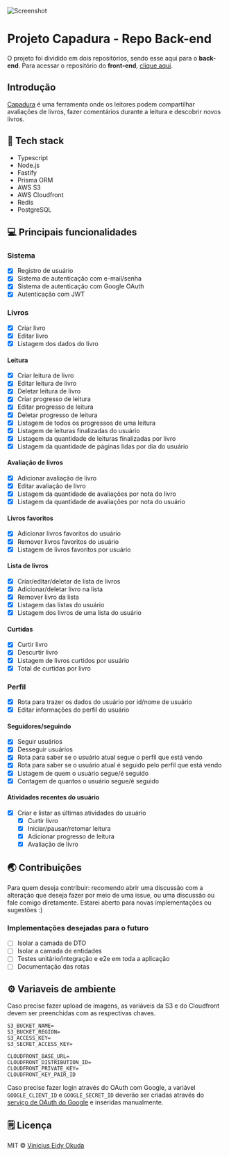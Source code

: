 ![Screenshot](/public/capadura-homepage.jpg)

# Projeto Capadura - Repo Back-end

O projeto foi dividido em dois repositórios, sendo esse aqui para o **back-end**. Para acessar o repositório do **front-end**, [clique aqui](https://github.com/eidynho/capadura).

## Introdução

[Capadura](https://capadura.vercel.app) é uma ferramenta onde os leitores podem compartilhar avaliações de livros, fazer comentários durante a leitura e descobrir novos livros.

## 🤖 Tech stack

- Typescript
- Node.js
- Fastify
- Prisma ORM
- AWS S3
- AWS Cloudfront
- Redis
- PostgreSQL

## 💻 Principais funcionalidades

### Sistema

- [x] Registro de usuário
- [x] Sistema de autenticação com e-mail/senha
- [x] Sistema de autenticação com Google OAuth
- [x] Autenticação com JWT

### Livros

- [x] Criar livro
- [x] Editar livro
- [x] Listagem dos dados do livro

#### Leitura

- [x] Criar leitura de livro
- [x] Editar leitura de livro
- [x] Deletar leitura de livro
- [x] Criar progresso de leitura
- [x] Editar progresso de leitura
- [x] Deletar progresso de leitura
- [x] Listagem de todos os progressos de uma leitura
- [x] Listagem de leituras finalizadas do usuário
- [x] Listagem da quantidade de leituras finalizadas por livro
- [x] Listagem da quantidade de páginas lidas por dia do usuário

#### Avaliação de livros

- [x] Adicionar avaliação de livro
- [x] Editar avaliação de livro
- [x] Listagem da quantidade de avaliações por nota do livro
- [x] Listagem da quantidade de avaliações por nota do usuário

#### Livros favoritos

- [x] Adicionar livros favoritos do usuário
- [x] Remover livros favoritos do usuário
- [x] Listagem de livros favoritos por usuário

#### Lista de livros

- [x] Criar/editar/deletar de lista de livros
- [x] Adicionar/deletar livro na lista
- [x] Remover livro da lista
- [x] Listagem das listas do usuário
- [x] Listagem dos livros de uma lista do usuário

#### Curtidas

- [x] Curtir livro
- [x] Descurtir livro
- [x] Listagem de livros curtidos por usuário
- [x] Total de curtidas por livro

### Perfil

- [x] Rota para trazer os dados do usuário por id/nome de usuário
- [x] Editar informações do perfil do usuário

#### Seguidores/seguindo

- [x] Seguir usuários
- [x] Desseguir usuários
- [x] Rota para saber se o usuário atual segue o perfil que está vendo
- [x] Rota para saber se o usuário atual é seguido pelo perfil que está vendo
- [x] Listagem de quem o usuário segue/é seguido
- [x] Contagem de quantos o usuário segue/é seguido

#### Atividades recentes do usuário

- [x] Criar e listar as últimas atividades do usuário
    - [x] Curtir livro
    - [x] Iniciar/pausar/retomar leitura
    - [x] Adicionar progresso de leitura
    - [x] Avaliação de livro

## 🌏 Contribuições

Para quem deseja contribuir: recomendo abrir uma discussão com a alteração que deseja fazer por meio de uma issue, ou uma discussão ou fale comigo diretamente. Estarei aberto para novas implementações ou sugestões :)

### Implementações desejadas para o futuro

- [ ] Isolar a camada de DTO
- [ ] Isolar a camada de entidades
- [ ] Testes unitário/integração e e2e em toda a aplicação
- [ ] Documentação das rotas

## ⚙️ Variaveis de ambiente

Caso precise fazer upload de imagens, as variáveis da S3 e do Cloudfront devem ser preenchidas com as respectivas chaves.

```
S3_BUCKET_NAME=
S3_BUCKET_REGION=
S3_ACCESS_KEY=
S3_SECRET_ACCESS_KEY=

CLOUDFRONT_BASE_URL=
CLOUDFRONT_DISTRIBUTION_ID=
CLOUDFRONT_PRIVATE_KEY=
CLOUDFRONT_KEY_PAIR_ID
```

Caso precise fazer login através do OAuth com Google, a variável `GOOGLE_CLIENT_ID` e `GOOGLE_SECRET_ID` deverão ser criadas através do [serviço de OAuth do Google](https://console.cloud.google.com) e inseridas manualmente.

## 🗒️ Licença

MIT © [Vinicius Eidy Okuda](https://github.com/eidynho)
